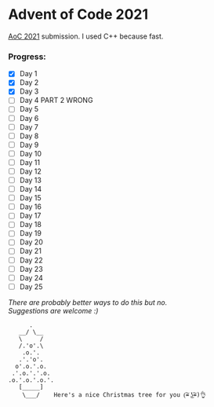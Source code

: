# Advent of Code 2021  
[AoC 2021](https://adventofcode.com/2021) submission. I used C++ because fast.  

### Progress:  
- [x] Day 1
- [x] Day 2
- [x] Day 3
- [ ] Day 4 PART 2 WRONG
- [ ] Day 5
- [ ] Day 6
- [ ] Day 7
- [ ] Day 8
- [ ] Day 9
- [ ] Day 10
- [ ] Day 11
- [ ] Day 12
- [ ] Day 13
- [ ] Day 14
- [ ] Day 15
- [ ] Day 16
- [ ] Day 17
- [ ] Day 18
- [ ] Day 19
- [ ] Day 20
- [ ] Day 21
- [ ] Day 22
- [ ] Day 23
- [ ] Day 24
- [ ] Day 25

*There are probably better ways to do this but no.  
Suggestions are welcome :)*

          .
       __/ \__
       \     /
       /.'o'.\
        .o.'.
       .'.'o'.
      o'.o.'.o.
     .'.o.'.'.o.
    .o.'.o.'.o.'.
       [_____]
        \___/    Here's a nice Christmas tree for you (͠≖ ͜ʖ͠≖)👌